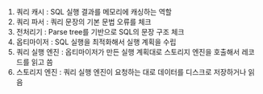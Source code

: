 1. 쿼리 캐시 : SQL 실행 결과를 메모리에 캐싱하는 역할
2. 쿼리 파서 : 쿼리 문장의 기본 문법 오류를 체크
3. 전처리기 : Parse tree를 기반으로 SQL의 문장 구조 체크
4. 옵티마이저 : SQL 실행을 최적화해서 실행 계획을 수립
5. 쿼리 실행 엔진 : 옵티마이저가 만든 실행 계획대로 스토리지 엔진을 호출해서 레코드를 읽고 씀
6. 스토리지 엔진 : 쿼리 실행 엔진이 요청하는 대로 데이터를 디스크로 저장하거나 읽음